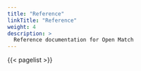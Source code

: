 ```yaml
---
title: "Reference"
linkTitle: "Reference"
weight: 4
description: >
  Reference documentation for Open Match
---
```


{{< pagelist >}}
